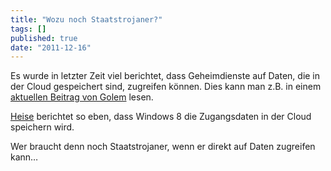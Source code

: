```yaml
---
title: "Wozu noch Staatstrojaner?"
tags: []
published: true
date: "2011-12-16"
---
```


Es wurde in letzter Zeit viel berichtet, dass Geheimdienste auf Daten, die in der Cloud gespeichert sind, zugreifen können. Dies kann man z.B. in einem [aktuellen Beitrag von Golem](http://www.golem.de/1112/88467.html) lesen.

[Heise](http://www.heise.de/newsticker/meldung/Windows-8-speichert-Passwoerter-in-der-Cloud-1396911.html) berichtet so eben, dass Windows 8 die Zugangsdaten in der Cloud speichern wird.

Wer braucht denn noch Staatstrojaner, wenn er direkt auf Daten zugreifen kann…

